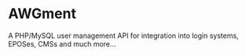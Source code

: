 # AWGment
 A PHP/MySQL user management API for integration into login systems, EPOSes, CMSs and much more...
